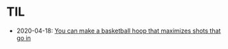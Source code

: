 # TIL

- 2020-04-18: [You can make a basketball hoop that maximizes shots that go in](https://www.youtube.com/watch?v=vtN4tkvcBMA)

